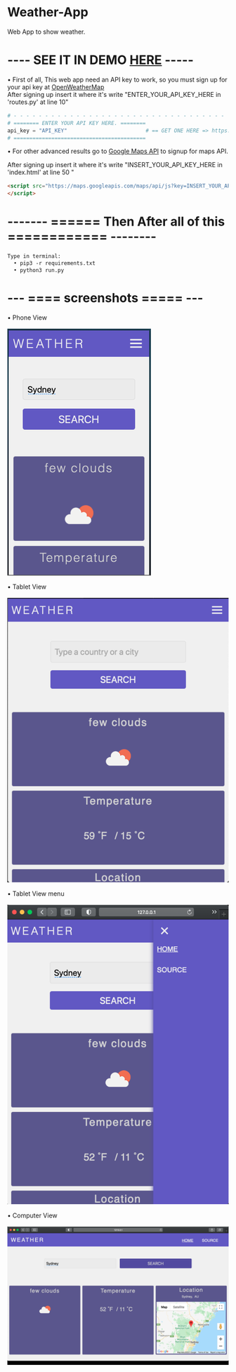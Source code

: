 # Weather-App
Web App to show weather.

# ---- SEE IT IN DEMO <a href="http://titomuto.pythonanywhere.com/home" target="_blank">HERE</a> ----- #

• First of all, This web app need an API key to work, so you must sign up for your api key at <a href="https://home.openweathermap.org/users/sign_up">OpenWeatherMap</a><br>
After signing up insert it where it's write "ENTER_YOUR_API_KEY_HERE in 'routes.py' at line 10"
```python
# - - - - - - - - - - - - - - - - - - - - - - - - - - - - - - - - - -
# ======== ENTER YOUR API KEY HERE. ========
api_key = "API_KEY"                         # == GET ONE HERE => https://home.openweathermap.org/users/sign_up
# ==========================================
```
• For other advanced results go to <a href="https://developers.google.com/maps">Google Maps API</a> to signup for maps API.

<!-- ==================== here => https://developers.google.com/maps ======================== -->
After signing up insert it where it's write "INSERT_YOUR_API_KEY_HERE in 'index.html' at line 50 "
```HTML
<script src="https://maps.googleapis.com/maps/api/js?key=INSERT_YOUR_API_KEY_HERE&callback=initMap&libraries=&v=weekly" async>
</script>
```

# ------- ====== Then After all of this ============ -------- #

```
Type in terminal:
  • pip3 -r requirements.txt
  • python3 run.py
```
  


# --- ==== screenshots ===== --- #
• Phone View<br>
<br>
<img src="https://github.com/r-e-d-ant/Weather-App/blob/main/weather_app/static/imgs/max320px.png?raw=true"/>
<br>

• Tablet View<br>
<br>
<img src="https://github.com/r-e-d-ant/Weather-App/blob/main/weather_app/static/imgs/min768menupx.png?raw=true"/>
<br>

• Tablet View menu<br>
<br>
<img src="https://github.com/r-e-d-ant/Weather-App/blob/main/weather_app/static/imgs/min768px.png?raw=true"/>
<br>

• Computer View<br>
<br>
<img src="https://github.com/r-e-d-ant/Weather-App/blob/main/weather_app/static/imgs/min1024px.png?raw=true"/>
<br>
